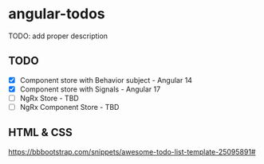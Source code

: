 # angular-todos

TODO: add proper description

## TODO

- [x] Component store with Behavior subject - Angular 14
- [x] Component store with Signals - Angular 17
- [ ] NgRx Store - TBD
- [ ] NgRx Component Store - TBD

## HTML & CSS

https://bbbootstrap.com/snippets/awesome-todo-list-template-25095891#
